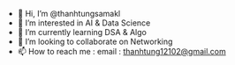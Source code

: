 - 👋 Hi, I’m @thanhtungsamakl
- 👀 I’m interested in AI & Data Science
- 🌱 I’m currently learning DSA & Algo
- 💞️ I’m looking to collaborate on Networking
- 📫 How to reach me : email : thanhtung12102@gmail.com

<!---
thanhtungsamakl/thanhtungsamakl is a ✨ special ✨ repository because its `README.md` (this file) appears on your GitHub profile.
You can click the Preview link to take a look at your changes.
--->
